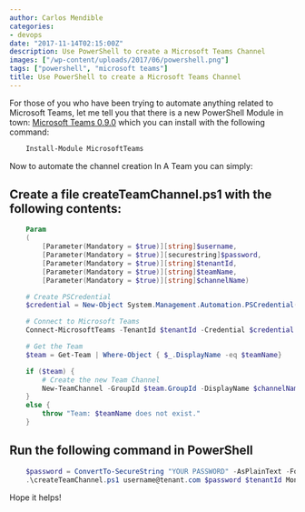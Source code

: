 ```yaml
---
author: Carlos Mendible
categories:
- devops
date: "2017-11-14T02:15:00Z"
description: Use PowerShell to create a Microsoft Teams Channel
images: ["/wp-content/uploads/2017/06/powershell.png"]
tags: ["powershell", "microsoft teams"]
title: Use PowerShell to create a Microsoft Teams Channel
---
```

For those of you who have been trying to automate anything related to Microsoft Teams, let me tell you that there is a new PowerShell Module in town: [Microsoft Teams 0.9.0](https://www.powershellgallery.com/packages/MicrosoftTeams/0.9.0) which you can install with the following command:

``` powershell
    Install-Module MicrosoftTeams
```

Now to automate the channel creation In A Team you can simply:

## Create a file createTeamChannel.ps1 with the following contents:

``` powershell
    Param
    (
        [Parameter(Mandatory = $true)][string]$username,
        [Parameter(Mandatory = $true)][securestring]$password,
        [Parameter(Mandatory = $true)][string]$tenantId,
        [Parameter(Mandatory = $true)][string]$teamName,
        [Parameter(Mandatory = $true)][string]$channelName)

    # Create PSCredential
    $credential = New-Object System.Management.Automation.PSCredential($username, $password)

    # Connect to Microsoft Teams
    Connect-MicrosoftTeams -TenantId $tenantId -Credential $credential

    # Get the Team
    $team = Get-Team | Where-Object { $_.DisplayName -eq $teamName}

    if ($team) {
        # Create the new Team Channel
        New-TeamChannel -GroupId $team.GroupId -DisplayName $channelName -Description $channelName
    }
    else {
        throw "Team: $teamName does not exist."
    }
```

## Run the following command in PowerShell

``` powershell
    $password = ConvertTo-SecureString "YOUR PASSWORD" -AsPlainText -Force
    .\createTeamChannel.ps1 username@tenant.com $password $tenantId MonitoringIssues Incident101
```

Hope it helps!